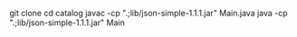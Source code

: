 git clone <repository-url>
cd catalog
javac -cp ".;lib/json-simple-1.1.1.jar" Main.java
java -cp ".;lib/json-simple-1.1.1.jar" Main
